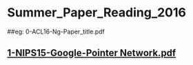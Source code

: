 # Summer_Paper_Reading_2016

##eg: 0-ACL16-Ng-Paper_title.pdf


## [1-NIPS15-Google-Pointer Network.pdf](http://papers.nips.cc/paper/5866-pointer-networks.pdf)
